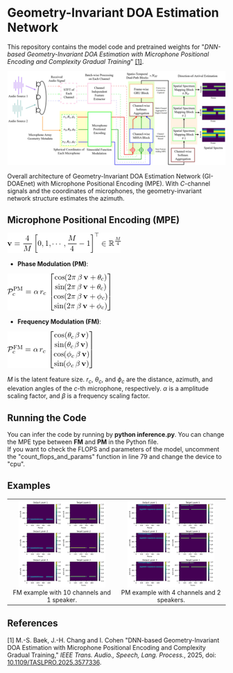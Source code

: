 # Geometry-Invariant DOA Estimation Network
This repository contains the model code and pretrained weights for "_DNN-based Geometry-Invariant DOA Estimation with Microphone Positional Encoding and Complexity Gradual Training_" [[1]](#reference-1).

<img src="./figures/architecture.jpg" alt="Overall architecture" width="600"/>

Overall architecture of Geometry-Invariant DOA Estimation Network (GI-DOAEnet) with Microphone Positional Encoding (MPE). With $C$-channel signals and the coordinates of microphones, the geometry-invariant network structure estimates the azimuth.

## Microphone Positional Encoding (MPE)

<img src="./figures/v_eq.png" alt="v_eq">

- **Phase Modulation (PM)**:
<img src="./figures/PM_eq.png" alt="PM_eq">

- **Frequency Modulation (FM)**:
<img src="./figures/FM_eq.png" alt="FM_eq">

$M$ is the latent feature size. $r_{c}$, $\theta_{c}$, and $\phi_{c}$ are the distance, azimuth, and elevation angles of the $c$-th microphone, respectively. $\alpha$ is a amplitude scaling factor, and $\beta$ is a frequency scaling factor.

## Running the Code
You can infer the code by running by **python inference.py**. You can change the MPE type between **FM** and **PM** in the Python file.\
If you want to check the FLOPS and parameters of the model, uncomment the "count_flops_and_params" function in line 79 and change the device to "cpu".

## Examples
<table>
  <tr>
    <td align="center">
      <img src="./spectrum_plots/FM/10ch_0.png" alt="FM 10ch 0" width="200"/><br/>
      FM example with 10 channels and 1 speaker.
    </td>
    <td align="center">
      <img src="./spectrum_plots/PM/4ch_1.png" alt="PM 10ch 0" width="200"/><br/>
      PM example with 4 channels and 2 speakers.
    </td>
  </tr>
</table>

## References
<a name="reference-1"></a>
[1]  M.-S. Baek, J.-H. Chang and I. Cohen "DNN-based Geometry-Invariant DOA Estimation with Microphone Positional Encoding and Complexity Gradual Training," _IEEE Trans. Audio., Speech, Lang. Process._, 2025, doi: [10.1109/TASLPRO.2025.3577336](https://doi.org/10.1109/TASLPRO.2025.3577336).